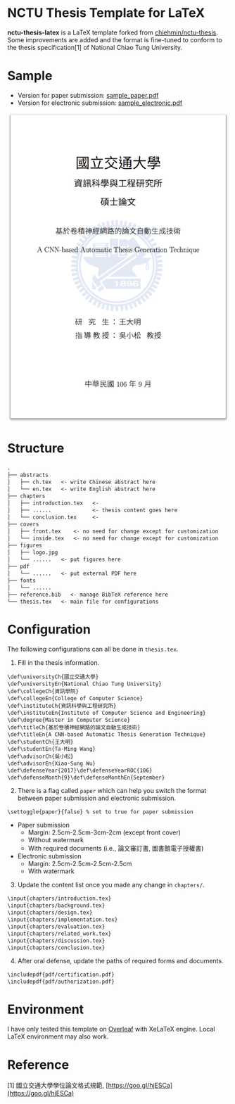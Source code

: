 NCTU Thesis Template for LaTeX
==============================

**nctu-thesis-latex** is a LaTeX template forked from [chiehmin/nctu-thesis](https://github.com/chiehmin/nctu-thesis). Some improvements are added and the format is fine-tuned to conform to the thesis specification[1] of National Chiao Tung University.

# Sample

- Version for paper submission: [sample_paper.pdf](sample_paper.pdf)
- Version for electronic submission: [sample_electronic.pdf](sample_electronic.pdf)

![](sample.png)

# Structure

```
.
├── abstracts
│   ├── ch.tex   <- write Chinese abstract here
│   └── en.tex   <- write English abstract here
├── chapters
│   ├── introduction.tex   <-
│   ├── ......             <- thesis content goes here
│   └── conclusion.tex     <-
├── covers
│   ├── front.tex    <- no need for change except for customization
│   └── inside.tex   <- no need for change except for customization
├── figures
│   ├── logo.jpg
│   └── ......   <- put figures here
├── pdf
│   └── ......   <- put external PDF here
├── fonts
│   └── ......
├── reference.bib   <- manage BibTeX reference here
└── thesis.tex   <- main file for configurations
```

# Configuration

The following configurations can all be done in `thesis.tex`.

1. Fill in the thesis information.

```
\def\universityCh{國立交通大學}
\def\universityEn{National Chiao Tung University}
\def\collegeCh{資訊學院}
\def\collegeEn{College of Computer Science}
\def\instituteCh{資訊科學與工程研究所}
\def\instituteEn{Institute of Computer Science and Engineering}
\def\degree{Master in Computer Science}
\def\titleCh{基於卷積神經網路的論文自動生成技術}
\def\titleEn{A CNN-based Automatic Thesis Generation Technique}
\def\studentCh{王大明}
\def\studentEn{Ta-Ming Wang}
\def\advisorCh{吳小松}
\def\advisorEn{Xiao-Sung Wu}
\def\defenseYear{2017}\def\defenseYearROC{106}
\def\defenseMonth{9}\def\defenseMonthEn{September}
```

2. There is a flag called `paper` which can help you switch the format between paper submission and electronic submission.

```
\settoggle{paper}{false} % set to true for paper submission
```

- Paper submission
    - Margin: 2.5cm-2.5cm-3cm-2cm (except front cover)
    - Without watermark
    - With required documents (i.e., 論文審訂書, 圖書館電子授權書)
- Electronic submission
    - Margin: 2.5cm-2.5cm-2.5cm-2.5cm
    - With watermark

3. Update the content list once you made any change in `chapters/`.

```
\input{chapters/introduction.tex}
\input{chapters/background.tex}
\input{chapters/design.tex}
\input{chapters/implementation.tex}
\input{chapters/evaluation.tex}
\input{chapters/related_work.tex}
\input{chapters/discussion.tex}
\input{chapters/conclusion.tex}
```

4. After oral defense, update the paths of required forms and documents.

```
\includepdf{pdf/certification.pdf}
\includepdf{pdf/authorization.pdf}
```

# Environment

I have only tested this template on [Overleaf](https://www.overleaf.com) with XeLaTeX engine. Local LaTeX environment may also work.

# Reference

[1] 國立交通大學學位論文格式規範, [https://goo.gl/hjESCa](https://goo.gl/hjESCa)
